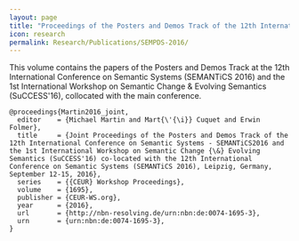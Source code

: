 ```yaml
---
layout: page
title: "Proceedings of the Posters and Demos Track of the 12th International Conference on Semantic Systems - SEMANTiCS2016 and the 1st International Workshop on Semantic Change & Evolving Semantics (SuCCESS'16)"
icon: research
permalink: Research/Publications/SEMPDS-2016/
---
```


This volume contains the papers of the Posters and Demos Track at the 12th
International Conference on Semantic Systems (SEMANTiCS 2016) and the 1st
International Workshop on Semantic Change & Evolving Semantics (SuCCESS'16),
collocated with the main conference.

~~~
@proceedings{Martin2016_joint,
  editor    = {Michael Martin and Mart{\'{\i}} Cuquet and Erwin Folmer},
  title     = {Joint Proceedings of the Posters and Demos Track of the 12th International Conference on Semantic Systems - SEMANTiCS2016 and the 1st International Workshop on Semantic Change {\&} Evolving Semantics (SuCCESS'16) co-located with the 12th International Conference on Semantic Systems (SEMANTiCS 2016), Leipzig, Germany, September 12-15, 2016},
  series    = {{CEUR} Workshop Proceedings},
  volume    = {1695},
  publisher = {CEUR-WS.org},
  year      = {2016},
  url       = {http://nbn-resolving.de/urn:nbn:de:0074-1695-3},
  urn       = {urn:nbn:de:0074-1695-3},
}
~~~
